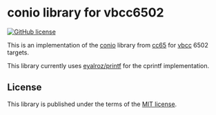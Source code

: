 # conio library for vbcc6502

[![GitHub license](https://img.shields.io/badge/license-MIT-blue.svg)](https://raw.githubusercontent.com/MagerValp/vbcc-conio/master/LICENSE)
<!-- No releases yet... [![Github Releases](https://img.shields.io/github/release/MagerValp/vbcc-conio.svg)](https://github.com/MagerValp/vbcc-conio/releases)-->

This is an implementation of the [conio](https://www.cc65.org/doc/funcref-14.html) library from [cc65](https://github.com/cc65/cc65) for [vbcc](http://www.compilers.de/vbcc.html) 6502 targets.

This library currently uses [eyalroz/printf](https://github.com/eyalroz/printf) for the cprintf implementation.


## License

This library is published under the terms of the [MIT license](http://www.opensource.org/licenses/MIT).

